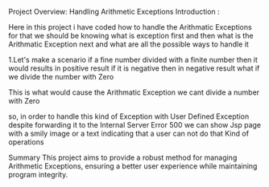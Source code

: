 Project Overview: Handling Arithmetic Exceptions
Introduction :

Here in this project i have coded how to handle the Arithmatic Exceptions  for that we should be knowing what is exception first and then what is the Arithmatic Exception next 
and what are all the possible ways to handle it 

1.Let's make a scenario if a fine number divided with a finite number then it would results in positive result if it is negative then in negative result what if we divide the number with Zero 

This is what would cause the Arithmatic Exception we cant divide a number with Zero 

so, in order to handle this kind of Exception with User Defined Exception despite forwarding it to the Internal Server Error 500 we can show Jsp page with a smily image or a text indicating that a 
user can not do that Kind of operations 

Summary
This project aims to provide a robust method for managing Arithmetic Exceptions, ensuring a better user experience while maintaining program integrity.
